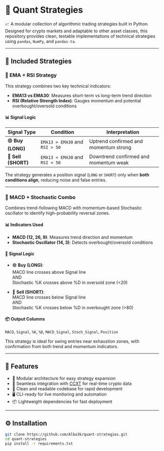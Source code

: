 # 🧠 Quant Strategies

📈 A modular collection of algorithmic trading strategies built in Python. Designed for crypto markets and adaptable to other asset classes, this repository provides clean, testable implementations of technical strategies using `pandas`, `NumPy`, and `pandas-ta`.

---

## 🚀 Included Strategies

### 🔁 EMA + RSI Strategy

This strategy combines two key technical indicators:

- **EMA13 vs EMA30**: Measures short-term vs long-term trend direction
- **RSI (Relative Strength Index)**: Gauges momentum and potential overbought/oversold conditions

#### 📊 Signal Logic

| Signal Type | Condition | Interpretation |
|-------------|-----------|----------------|
| 🟢 **Buy (LONG)** | `EMA13 > EMA30` and `RSI > 50` | Uptrend confirmed and momentum strong |
| 🔴 **Sell (SHORT)** | `EMA13 < EMA30` and `RSI < 50` | Downtrend confirmed and momentum weak |

The strategy generates a position signal (`LONG` or `SHORT`) only when **both conditions align**, reducing noise and false entries.

---

### 🧠 MACD + Stochastic Combo

Combines trend-following MACD with momentum-based Stochastic oscillator to identify high-probability reversal zones.

#### 📊 Indicators Used
- **MACD (12, 26, 9)**: Measures trend direction and momentum
- **Stochastic Oscillator (14, 3)**: Detects overbought/oversold conditions

#### 🔁 Signal Logic
- 🟢 **Buy (LONG)**:  
  MACD line crosses above Signal line  
  AND  
  Stochastic %K crosses above %D in oversold zone (<20)

- 🔴 **Sell (SHORT)**:  
  MACD line crosses below Signal line  
  AND  
  Stochastic %K crosses below %D in overbought zone (>80)

#### 📦 Output Columns
`MACD`, `Signal`, `%K`, `%D`, `MACD_Signal`, `Stoch_Signal`, `Position`

This strategy is ideal for swing entries near exhaustion zones, with confirmation from both trend and momentum indicators.

---

## 🧩 Features

- 🧱 Modular architecture for easy strategy expansion
- 🔌 Seamless integration with [CCXT](https://github.com/ccxt/ccxt) for real-time crypto data
- 🧼 Clean and readable codebase for rapid development
- 🖥️ CLI-ready for live monitoring and automation
- 📦 Lightweight dependencies for fast deployment

---

## ⚙️ Installation

```bash
git clone https://github.com/Alba3k/quant-strategies.git
cd quant-strategies
pip install -r requirements.txt
